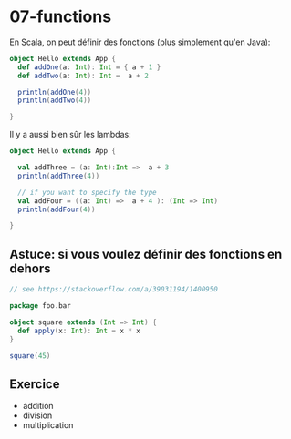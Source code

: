 # 07-functions

En Scala, on peut définir des fonctions (plus simplement qu'en Java):

```scala
object Hello extends App {
  def addOne(a: Int): Int = { a + 1 }
  def addTwo(a: Int): Int =  a + 2

  println(addOne(4)) 
  println(addTwo(4)) 

}
```

Il y a aussi bien sûr les lambdas:

```scala
object Hello extends App {

  val addThree = (a: Int):Int =>  a + 3
  println(addThree(4)) 

  // if you want to specify the type
  val addFour = ((a: Int) =>  a + 4 ): (Int => Int)
  println(addFour(4))

}
```

## Astuce: si vous voulez définir des fonctions en dehors

```scala
// see https://stackoverflow.com/a/39031194/1400950

package foo.bar

object square extends (Int => Int) {
  def apply(x: Int): Int = x * x
}

square(45)
```

## Exercice

- addition
- division
- multiplication
